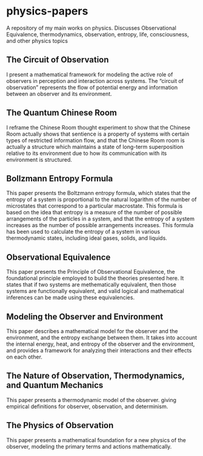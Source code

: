 # physics-papers

A repository of my main works on physics. Discusses Observational Equivalence, thermodynamics, observation, entropy, life, consciousness, and other physics topics

## The Circuit of Observation

I present a mathematical framework for modeling the active role of observers in perception and interaction across systems. The “circuit of observation” represents the flow of potential energy and information between an observer and its environment.

## The Quantum Chinese Room

I reframe the Chinese Room thought experiment to show that the Chinese Room actually shows that sentience is a property of systems with certain types of restricted information flow, and that the Chinese Room room is actually a structure which maintains a state of long-term superposition relative to its environment due to how its communication with its environment is structured.

## Bollzmann Entropy Formula

This paper presents the Boltzmann entropy formula, which states that the entropy of a system is proportional to the natural logarithm of the number of microstates that correspond to a particular macrostate. This formula is based on the idea that entropy is a measure of the number of possible arrangements of the particles in a system, and that the entropy of a system increases as the number of possible arrangements increases. This formula has been used to calculate the entropy of a system in various thermodynamic states, including ideal gases, solids, and liquids.

## Observational Equivalence

This paper presents the Principle of Observational Equivalence, the foundational principle employed to build the theories presented here. It states that if two systems are methematically equivalent, then those systems are functionally equivalent, and valid logical and mathematical inferences can be made using these equivalencies.

## Modeling the Observer and Environment

This paper describes a mathematical model for the observer and the environment, and the entropy exchange between them. It takes into account the internal energy, heat, and entropy of the observer and the environment, and provides a framework for analyzing their interactions and their effects on each other.

## The Nature of Observation, Thermodynamics, and Quantum Mechanics

This paper presents a thermodynamic model of the observer. giving empirical definitions for observer, observation, and determinism.

## The Physics of Observation

This paper presents a mathematical foundation for a new physics of the observer, modeling the primary terms and actions mathematically.
